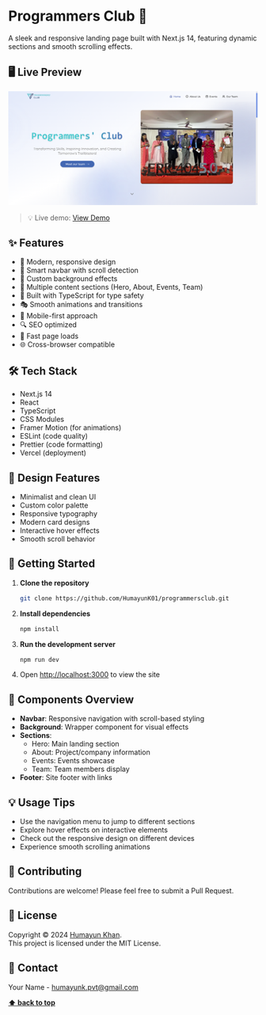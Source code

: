 # Programmers Club 🚀

A sleek and responsive landing page built with Next.js 14, featuring dynamic sections and smooth scrolling effects.

## 🖥️ Live Preview

![Website Preview](public/preview.png)

> 💡 Live demo: [View Demo](https://programmersclub.vercel.app/)

## ✨ Features

- 🎨 Modern, responsive design
- 📱 Smart navbar with scroll detection
- 🌈 Custom background effects
- 📑 Multiple content sections (Hero, About, Events, Team)
- 🔧 Built with TypeScript for type safety
- 🎭 Smooth animations and transitions
- 📱 Mobile-first approach
- 🔍 SEO optimized
- 🚀 Fast page loads
- 🌐 Cross-browser compatible

## 🛠️ Tech Stack

- Next.js 14
- React
- TypeScript
- CSS Modules
- Framer Motion (for animations)
- ESLint (code quality)
- Prettier (code formatting)
- Vercel (deployment)

## 🎨 Design Features

- Minimalist and clean UI
- Custom color palette
- Responsive typography
- Modern card designs
- Interactive hover effects
- Smooth scroll behavior

## 🚀 Getting Started

1. **Clone the repository**
   ```bash
   git clone https://github.com/HumayunK01/programmersclub.git
   ```

2. **Install dependencies**
   ```bash
   npm install
   ```

3. **Run the development server**
   ```bash
   npm run dev
   ```

4. Open [http://localhost:3000](http://localhost:3000) to view the site

## 📁 Components Overview

- **Navbar**: Responsive navigation with scroll-based styling
- **Background**: Wrapper component for visual effects
- **Sections**:
  - Hero: Main landing section
  - About: Project/company information
  - Events: Events showcase
  - Team: Team members display
- **Footer**: Site footer with links

## 💡 Usage Tips

- Use the navigation menu to jump to different sections
- Explore hover effects on interactive elements
- Check out the responsive design on different devices
- Experience smooth scrolling animations

## 🤝 Contributing

Contributions are welcome! Please feel free to submit a Pull Request.

## 📝 License

Copyright © 2024 [Humayun Khan](https://devhumayun.vercel.app/). <br />
This project is licensed under the MIT License.

## 📧 Contact

Your Name - [humayunk.pvt@gmail.com](mailto:humayunk.pvt@gmail.com)

**[⬆ back to top](#programmers-club-)**